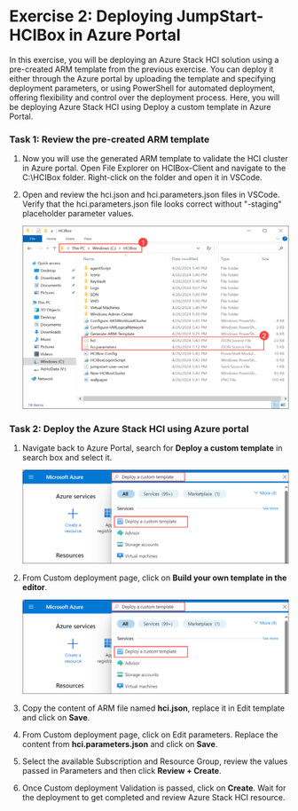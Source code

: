 # Exercise 2: Deploying JumpStart-HCIBox in Azure Portal

In this exercise, you will be deploying an Azure Stack HCI solution using a pre-created ARM template from the previous exercise. You can deploy it either through the Azure portal by uploading the template and specifying deployment parameters, or using PowerShell for automated deployment, offering flexibility and control over the deployment process. Here, you will be deploying Azure Stack HCI using Deploy a custom template in Azure Portal.

### Task 1: Review the pre-created ARM template
   
1. Now you will use the generated ARM template to validate the HCI cluster in Azure portal. Open File Explorer on HCIBox-Client and navigate to the C:\HCIBox folder. Right-click on the folder and open it in VSCode.

2. Open and review the hci.json and hci.parameters.json files in VSCode. Verify that the hci.parameters.json file looks correct without "-staging" placeholder parameter values.

   ![](./media/hci24-5.png)

### Task 2: Deploy the Azure Stack HCI using Azure portal

1. Navigate back to Azure Portal, search for **Deploy a custom template** in search box and select it.

   ![](./media/hci24-6.png)

2. From Custom deployment page, click on **Build your own template in the editor**.

   ![](./media/hci24-6.png)

3. Copy the content of ARM file named **hci.json**, replace it in Edit template and click on **Save**.

4. From Custom deployment page, click on Edit parameters. Replace the content from **hci.parameters.json** and click on **Save**.

5. Select the available Subscription and Resource Group, review the values passed in Parameters and then click **Review + Create**.

6. Once Custom deployment Validation is passed, click on **Create**. Wait for the deployment to get completed and review Azure Stack HCI resource.
